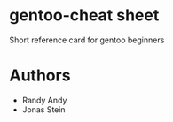 gentoo-cheat sheet
==================

Short reference card for gentoo beginners

Authors
=======
* Randy Andy
* Jonas Stein